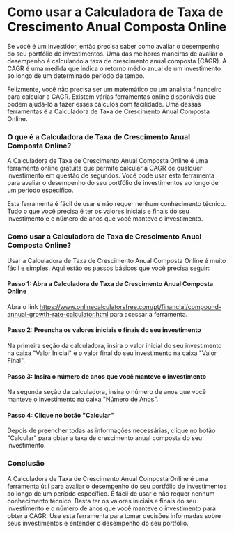 Como usar a Calculadora de Taxa de Crescimento Anual Composta Online
====================================================================

Se você é um investidor, então precisa saber como avaliar o desempenho do seu portfólio de investimentos. Uma das melhores maneiras de avaliar o desempenho é calculando a taxa de crescimento anual composta (CAGR). A CAGR é uma medida que indica o retorno médio anual de um investimento ao longo de um determinado período de tempo.

Felizmente, você não precisa ser um matemático ou um analista financeiro para calcular a CAGR. Existem várias ferramentas online disponíveis que podem ajudá-lo a fazer esses cálculos com facilidade. Uma dessas ferramentas é a Calculadora de Taxa de Crescimento Anual Composta Online.

### O que é a Calculadora de Taxa de Crescimento Anual Composta Online?

A Calculadora de Taxa de Crescimento Anual Composta Online é uma ferramenta online gratuita que permite calcular a CAGR de qualquer investimento em questão de segundos. Você pode usar esta ferramenta para avaliar o desempenho do seu portfólio de investimentos ao longo de um período específico.

Esta ferramenta é fácil de usar e não requer nenhum conhecimento técnico. Tudo o que você precisa é ter os valores iniciais e finais do seu investimento e o número de anos que você manteve o investimento.

### Como usar a Calculadora de Taxa de Crescimento Anual Composta Online?

Usar a Calculadora de Taxa de Crescimento Anual Composta Online é muito fácil e simples. Aqui estão os passos básicos que você precisa seguir:

#### Passo 1: Abra a Calculadora de Taxa de Crescimento Anual Composta Online

Abra o link <https://www.onlinecalculatorsfree.com/pt/financial/compound-annual-growth-rate-calculator.html> para acessar a ferramenta.

#### Passo 2: Preencha os valores iniciais e finais do seu investimento

Na primeira seção da calculadora, insira o valor inicial do seu investimento na caixa "Valor Inicial" e o valor final do seu investimento na caixa "Valor Final".

#### Passo 3: Insira o número de anos que você manteve o investimento

Na segunda seção da calculadora, insira o número de anos que você manteve o investimento na caixa "Número de Anos".

#### Passo 4: Clique no botão "Calcular"

Depois de preencher todas as informações necessárias, clique no botão "Calcular" para obter a taxa de crescimento anual composta do seu investimento.

### Conclusão

A Calculadora de Taxa de Crescimento Anual Composta Online é uma ferramenta útil para avaliar o desempenho do seu portfólio de investimentos ao longo de um período específico. É fácil de usar e não requer nenhum conhecimento técnico. Basta ter os valores iniciais e finais do seu investimento e o número de anos que você manteve o investimento para obter a CAGR. Use esta ferramenta para tomar decisões informadas sobre seus investimentos e entender o desempenho do seu portfólio.